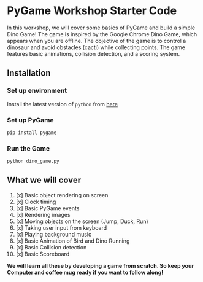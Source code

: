 # PyGame Workshop Starter Code

In this workshop, we will cover some basics of PyGame and build a simple Dino Game! The game is inspired by the Google Chrome Dino Game, which appears when you are offline.
The objective of the game is to control a dinosaur and avoid obstacles (cacti) while collecting points. The game features basic animations, collision detection, and a scoring system.

## Installation

### Set up environment

Install the latest version of `python` from [here](https://www.python.org/downloads/)

### Set up PyGame

```bash
pip install pygame
```

### Run the Game

```bash
python dino_game.py
```

## What we will cover

1. [x] Basic object rendering on screen
1. [x] Clock timing
1. [x] Basic PyGame events
1. [x] Rendering images
1. [x] Moving objects on the screen (Jump, Duck, Run)
1. [x] Taking user input from keyboard
1. [x] Playing background music
1. [x] Basic Animation of Bird and Dino Running
1. [x] Basic Collision detection
1. [x] Basic Scoreboard

**We will learn all these by developing a game from scratch.
So keep your Computer and coffee mug ready if you want to follow along!**
